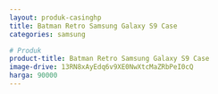 ```yaml
---
layout: produk-casinghp
title: Batman Retro Samsung Galaxy S9 Case
categories: samsung

# Produk
product-title: Batman Retro Samsung Galaxy S9 Case
image-drive: 13RN8xAyEdq6v9XE0NwXtcMaZRbPeI0cQ
harga: 90000
---
```

